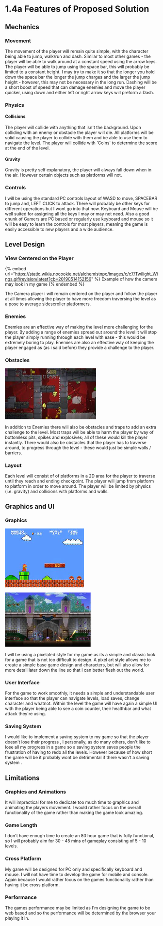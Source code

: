 # 1.4a Features of Proposed Solution

## Mechanics&#x20;

### Movement

The movement of the player will remain quite simple, with the character being able to jump, walk/run and dash. Similar to most other games - the player will be able to walk around at a constant speed using the arrow keys. The player will be able to jump using the space bar, this will probably be limited to a constant height. I may try to make it so that the longer you hold down the space bar the longer the jump charges and the larger the jump height - however, this may not be necessary in the long run. Dashing will be a short boost of speed that can damage enemies and move the player quicker, using down and either left or right arrow keys will preform a Dash.&#x20;

### Physics

#### Collisions&#x20;

The player will collide with anything that isn't the background. Upon colliding with an enemy or obstacle the player will die. All platforms will be solid causing the player to collide with them and be able to use them to navigate the level. The player will collide with 'Coins' to determine the score at the end of the level.

#### Gravity&#x20;

Gravity is pretty self explanatory, the player will always fall down when in the air. However certain objects such as platforms will not.&#x20;

### Controls

I will be using the standard PC controls layout of WASD to move, SPACEBAR to jump and, LEFT CLICK to attack. There will probably be other keys for different operations but I wont go into that now. Keyboard and Mouse will be well suited for assigning all the keys I may or may not need. Also a good chunk of Gamers are PC based or regularly use keyboard and mouse so it will be easy to learn the controls for most players, meaning the game is easily accessible to new players and a wide audience.



## Level Design

### View Centered on the Player&#x20;

{% embed url="https://static.wikia.nocookie.net/alchemistnpc/images/c/c7/Twilight_Wings.gif/revision/latest?cb=20190514152156" %}
Example of how the camera may look in my game
{% endembed %}

The Camera player i will remain centered on the player and follow the player at all times allowing the player to have more freedom traversing the level as a pose to average sidescroller platformers.&#x20;

### Enemies

Enemies are an effective way of making the level more challenging for the player. By adding a range of enemies spread out around the level it will stop the player simply running through each level with ease - this would be extremely boring to play. Enemies are also an effective way of keeping the player engaged as (as i said before) they provide a challenge to the player.

### Obstacles&#x20;

![An example of obstacles in a Battleblock Theatre level ](<../.gitbook/assets/image (6) (1).png>)

In addition to Enemies there will also be obstacles and traps to add an extra challenge to the level. Most traps will be able to harm the player by way of bottomless pits, spikes and explosives; all of these would kill the player instantly. There would also be obstacles that the player has to traverse around, to progress through the level - these would just be simple walls / barriers.

### Layout&#x20;

&#x20;Each level will consist of of platforms in a 2D area for the player to traverse until they reach and ending checkpoint. The player will jump from platform to platform in order to move around. The player will be limited by physics (i.e. gravity) and collisions with platforms and walls.&#x20;

## Graphics and UI&#x20;

### Graphics&#x20;

![Simple Pixel art style displayed in Super Mario Bros](<../.gitbook/assets/image (7).png>)

![More complex pixel art style displayed in Terraria ](<../.gitbook/assets/image (4).png>)

I will be using a pixelated style for my game as its a simple and classic look for a game that is not too difficult to design. A pixel art style allows me to create a simple base game design and characters, but will also allow for more detail later down the line so that I can better flesh out the world.&#x20;

### User Interface&#x20;

For the game to work smoothly, it needs a simple and understandable user interface so that the player can navigate levels, load saves, change character and whatnot. Within the level the game will have again a simple UI with the player being able to see a coin counter, their healthbar and what attack they're using.&#x20;

### Saving System&#x20;

I would like to implement a saving system to my game so that the player doesn't lose their progress  , I personally, as do many others, don't like to lose all my progress in a game so a saving system saves people the frustration of having to redo all the levels. However because of how short the game will be it probably wont be detrimental if there wasn't a saving system .



## Limitations

### Graphics and Animations&#x20;

It will impractical for me to dedicate too much time to graphics and animating the players movement. I would rather focus on the overall functionality of the game rather than making the game look amazing.

### Game Length&#x20;

I don't have enough time to create an 80 hour game that is fully functional, so I will probably aim for 30 - 45 mins of gameplay consisting of 5 - 10 levels.

### Cross Platform&#x20;

My game will be designed for PC only and specifically keyboard and mouse. I will not have time to develop the game for mobile and console. Again because I would rather focus on the games functionality rather than having it be cross platform.&#x20;

### Performance&#x20;

The games performance may be limited as I'm designing the game to be web based and so the performance will be determined by the browser your playing it in.
